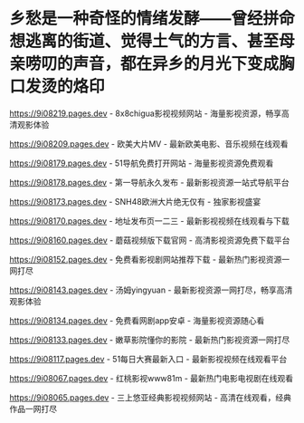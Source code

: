 # 乡愁是一种奇怪的情绪发酵——曾经拼命想逃离的街道、觉得土气的方言、甚至母亲唠叨的声音，都在异乡的月光下变成胸口发烫的烙印

https://9i08219.pages.dev - 8x8chigua影视视频网站 - 海量影视资源，畅享高清观影体验

https://9i08209.pages.dev - 欧美大片MV - 最新欧美电影、音乐视频在线观看

https://9i08179.pages.dev - 51导航免费打开网站 - 海量影视资源免费观看

https://9i08178.pages.dev - 第一导航永久发布 - 最新影视资源一站式导航平台

https://9i08173.pages.dev - SNH48欧洲大片绝无仅有 - 独家影视盛宴

https://9i08170.pages.dev - 地址发布页一二三 - 最新影视视频在线观看与下载

https://9i08160.pages.dev - 蘑菇视频版下载官网 - 高清影视资源免费下载平台

https://9i08152.pages.dev - 免费看影视剧网站推荐下载 - 最新热门影视资源一网打尽

https://9i08143.pages.dev - 汤姆yingyuan - 最新影视资源一网打尽，畅享高清观影体验

https://9i08134.pages.dev - 免费看网剧app安卓 - 海量影视资源随心看

https://9i08133.pages.dev - 嫩草影院懂你的影院 - 最新热门影视资源一网打尽

https://9i08117.pages.dev - 51每日大赛最新入口 - 最新影视视频在线观看平台

https://9i08067.pages.dev - 红桃影视www81m - 最新热门电影电视剧在线观看

https://9i08065.pages.dev - 三上悠亚经典影视视频网站 - 高清在线观看，经典作品一网打尽
